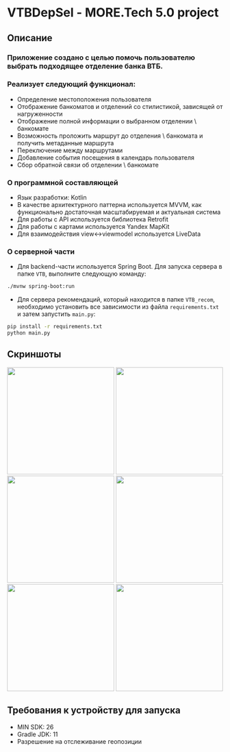 # VTBDepSel - MORE.Tech 5.0 project
## Описание

### Приложение создано с целью помочь пользователю выбрать подходящее отделение банка ВТБ. 
### Реализует следующий функционал:
* Определение местоположения пользователя
* Отображение банкоматов и отделений со стилистикой, зависящей от нагруженности
* Отображение полной информации о выбранном отделении \ банкомате
* Возможность проложить маршрут до отделения \ банкомата и получить метаданные маршрута
* Переключение между маршрутами
* Добавление события посещения в календарь пользователя
* Сбор обратной связи об отделении \ банкомате

### О программной составляющей
* Язык разработки: Kotlin
* В качестве архитектурного паттерна используется MVVM, как функционально достаточная масштабируемая и актуальная система
* Для работы с API используется библиотека Retrofit
* Для работы с картами используется Yandex MapKit
* Для взаимодействия view<->viewmodel используется LiveData

### О серверной части
* Для backend-части используется Spring Boot. Для запуска сервера в папке `VTB`, выполните следующую команду:

```bash
./mvnw spring-boot:run
```

* Для сервера рекомендаций, который находится в папке `VTB_recom`, необходимо установить все зависимости из файла `requirements.txt` и затем запустить `main.py`:

```bash
pip install -r requirements.txt
python main.py
```

## Скриншоты
<img src="https://github.com/alexp0111/VTBDepSel/assets/62151474/daaf1d78-7e20-4054-9045-2f2e5766d385" width="250"/>
<img src="https://github.com/alexp0111/VTBDepSel/assets/62151474/39d793fc-9577-4a7b-b7eb-c2e254d975e3" width="250"/>
<img src="https://github.com/alexp0111/VTBDepSel/assets/62151474/39cb9b93-2ac0-439b-b5ef-fe6b60e746e9" width="250"/>
<img src="https://github.com/alexp0111/VTBDepSel/assets/62151474/60d8ce23-4da8-46da-aeb8-f4dcfddcacfd" width="250"/>
<img src="https://github.com/alexp0111/VTBDepSel/assets/62151474/d00a0c8e-7fb2-49aa-8459-d0bff088a4f5" width="250"/>
<img src="https://github.com/alexp0111/VTBDepSel/assets/62151474/13afafb4-49dd-4416-b3dc-a9355e4006bb" width="250"/>

## Требования к устройству для запуска
* MIN SDK: 26
* Gradle JDK: 11
* Разрешение на отслеживание геопозиции
